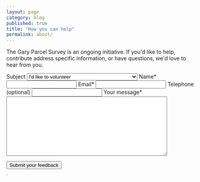 ```yaml
---
layout: page
category: blog
published: true
title: "How you can help"
permalink: about/
---
```


The Gary Parcel Survey is an ongoing initiative. If you'd like to help, contribute address specific information, or have questions, we'd love to hear from you.

<!-- Wufoo form.
Keep HTML roughly the same (do not change names, for example) -->
<form id="form182" name="form182" class="wufoo topLabel page" accept-charset="UTF-8" autocomplete="off" enctype="multipart/form-data" method="post" novalidate
      action="https://codeforamerica.wufoo.com/forms/zw4snzb1u42wsb/#public">
  <label class="desc" id="title6" for="Field6">
  Subject</label>
  <select id="Field6" name="Field6" class="field select medium"       tabindex="1" >
    <option value="I&#039;d like to volunteer" selected="selected">
    I'd like to volunteer
    </option>
    <option value="I have a question or correction about the data" >
    I have a question or correction about the data
    </option>
    <option value="I&#039;d like to send a suggestion" >
    I'd like to send a suggestion
    </option>
    <option value="Other" >
    Other
    </option>
  </select>

<label class="desc" id="title1" for="Field1">
Name<span id="req_1" class="req">*</span>
</label>
<input id="Field1" name="Field1" type="text" class="field text medium" value="" maxlength="255" tabindex="2" onkeyup=""       required />

<label class="desc" id="title3" for="Field3">
Email<span id="req_3" class="req">*</span>
</label>
<input id="Field3" name="Field3" type="email" spellcheck="false" class="field text medium" value="" maxlength="255" tabindex="3"       required />

<label class="desc" id="title8" for="Field8">
Telephone (optional)
</label>
<input id="Field8" name="Field8" type="text" class="field text medium" value="" maxlength="255" tabindex="4" onkeyup=""       />

<label class="desc" id="title5" for="Field5">
Your message<span id="req_5" class="req">*</span>
</label>
<textarea id="Field5"
name="Field5"
class="field textarea medium"
spellcheck="true"
rows="10" cols="50"
tabindex="7"
onkeyup="" required ></textarea>

  <button type="submit">Submit your feedback</button>

  <textarea name="comment" id="comment" rows="1" cols="1" style="height:1px;width:1px;border:0px none;"></textarea>
  <input type="hidden" id="idstamp" name="idstamp" value="JdEle7McAp0Ts3b79NaPHWtNLroxtS5K+dz2PjqiTJE=" />

</form>

<!--
<form>
  <select name="topic">
    <option value="volunteer">I'd like to volunteer</option>
    <option value="question">I have a question about the data</option>
    <option value="suggestion">I'd like to send a suggestion</option>
  </select>

  <label for="name">Name*</label>
  <input name="name" placeholder="name" type="text">

  <label for="email">Email*</label>
  <input name="name" placeholder="your email" type="email">

  <label for="phone">Telephone (optional)</label>
  <input name="phone" placeholder="" type="text">

  <textarea name="message" rows="5" placeholder="Your message"></textarea>

  <button type="submit">Submit your feedback</button>
</form>
-->

